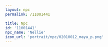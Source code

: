 ```yaml
---
layout: npc
permalink: /11001441

title: Npc
id: '11001441'
npc_name: 'Nellie'
icon_url: 'portrait/npc/02010012_maya_p.png'
---
```

